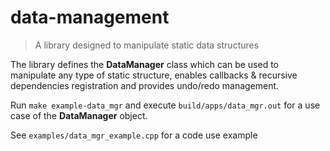 # data-management

> A library designed to manipulate static data structures

The library defines the **DataManager** class which can be used to manipulate any type of static structure, enables callbacks & recursive dependencies registration and provides undo/redo management.

Run `make example-data_mgr` and execute `build/apps/data_mgr.out` for a use case of the **DataManager** object.

See `examples/data_mgr_example.cpp` for a code use example
